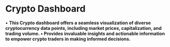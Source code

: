 # Crypto Dashboard
• **This Crypto dashboard offers a seamless visualization of diverse cryptocurrency data points, including market
prices, capitalization, and trading volume.
• Provides invaluable insights and actionable information to empower crypto traders in making informed decisions.**
